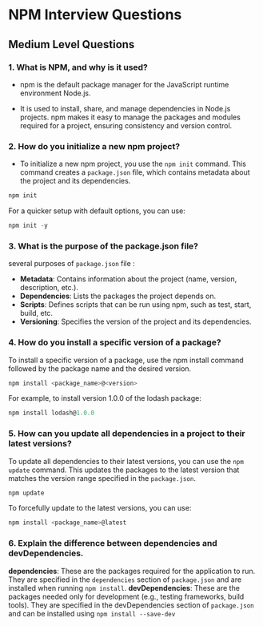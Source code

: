 # NPM Interview Questions

## Medium Level Questions

### 1. What is NPM, and why is it used?

- npm is the default package manager for the JavaScript runtime environment Node.js.

- It is used to install, share, and manage dependencies in Node.js projects. npm makes it easy to manage the packages and modules required for a project, ensuring consistency and version control.

### 2. How do you initialize a new npm project?

- To initialize a new npm project, you use the `npm init` command. This command creates a `package.json` file, which contains metadata about the project and its dependencies.

```javascript
npm init
```

For a quicker setup with default options, you can use:

```javascript
npm init -y
```

### 3. What is the purpose of the package.json file?

several purposes of `package.json` file :

- **Metadata**: Contains information about the project (name, version, description, etc.).
- **Dependencies**: Lists the packages the project depends on.
- **Scripts**: Defines scripts that can be run using npm, such as test, start, build, etc.
- **Versioning**: Specifies the version of the project and its dependencies.

### 4. How do you install a specific version of a package?

To install a specific version of a package, use the npm install command followed by the package name and the desired version.

```javascript
npm install <package_name>@<version>
```

For example, to install version 1.0.0 of the lodash package:

```javascript
npm install lodash@1.0.0
```

### 5. How can you update all dependencies in a project to their latest versions?

To update all dependencies to their latest versions, you can use the `npm update` command. This updates the packages to the latest version that matches the version range specified in the `package.json`.

```javascript
npm update
```

To forcefully update to the latest versions, you can use:

```javascript
npm install <package_name>@latest
```

### 6. Explain the difference between dependencies and devDependencies.

**dependencies**: These are the packages required for the application to run. They are specified in the `dependencies` section of `package.json` and are installed when running `npm install`.
**devDependencies**: These are the packages needed only for development (e.g., testing frameworks, build tools). They are specified in the devDependencies section of `package.json` and can be installed using `npm install --save-dev`
